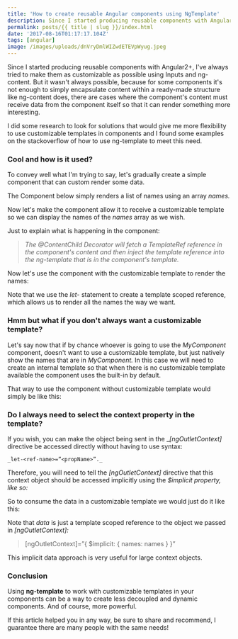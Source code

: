 ```yaml
---
title: 'How to create reusable Angular components using NgTemplate'
description: Since I started producing reusable components with Angular2+, I've always tried to make them as customizable as possible using Inputs and ng-content.
permalink: posts/{{ title | slug }}/index.html
date: '2017-08-16T01:17:17.104Z'
tags: [angular]
image: /images/uploads/dnVryDmlWIZwdETEVpWyug.jpeg
---
```


Since I started producing reusable components with Angular2+, I've always tried to make them as customizable as possible using Inputs and ng-content. But it wasn't always possible, because for some components it's not enough to simply encapsulate content within a ready-made structure like ng-content does, there are cases where the component's content must receive data from the component itself so that it can render something more interesting.

I did some research to look for solutions that would give me more flexibility to use customizable templates in components and I found some examples on the stackoverflow of how to use ng-template to meet this need.

### Cool and how is it used?

To convey well what I'm trying to say, let's gradually create a simple component that can custom render some data.

The Component below simply renders a list of names using an array _names._

Now let's make the component allow it to receive a customizable template so we can display the names of the _names_ array as we wish.

Just to explain what is happening in the component:

> _The @ContentChild Decorator will fetch a TemplateRef reference in the component's content and then inject the template reference into the ng-template that is in the component's template._

Now let's use the component with the customizable template to render the names:

Note that we use the _let_\- statement to create a template scoped reference, which allows us to render all the names the way we want.

### Hmm but what if you don't always want a customizable template?

Let's say now that if by chance whoever is going to use the _MyComponent_ component, doesn't want to use a customizable template, but just natively show the names that are in _MyComponent._ In this case we will need to create an internal template so that when there is no customizable template available the component uses the built-in by default.

That way to use the component without customizable template would simply be like this:

### Do I always need to select the context property in the template?

If you wish, you can make the object being sent in the __\[ngOutletContext\]_ directive be accessed directly without having to use syntax:

```
_let-<ref-name>=”<propName>”._
```

Therefore, you will need to tell the _\[ngOutletContext\]_ directive that this context object should be accessed implicitly using the _$implicit property, like so:_

So to consume the data in a customizable template we would just do it like this:

Note that _data_ is just a template scoped reference to the object we passed in _\[ngOutletContext\]:_

> \[ngOutletContext\]=”{ $implicit: { names: names } }”

This implicit data approach is very useful for large context objects.

### Conclusion

Using **ng-template** to work with customizable templates in your components can be a way to create less decoupled and dynamic components. And of course, more powerful.

If this article helped you in any way, be sure to share and recommend, I guarantee there are many people with the same needs!
